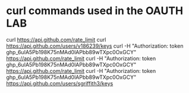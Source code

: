 # curl commands used in the OAUTH LAB


curl https://api.github.com/rate_limit
curl https://api.github.com/users/v186239/keys
curl -H "Authorization: token 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" https://api.github.com/rate_limit
curl -H "Authorization: token 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" https://api.github.com/rate_limit
curl -H "Authorization: token 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" https://api.github.com/users/sgriffith3/keys

